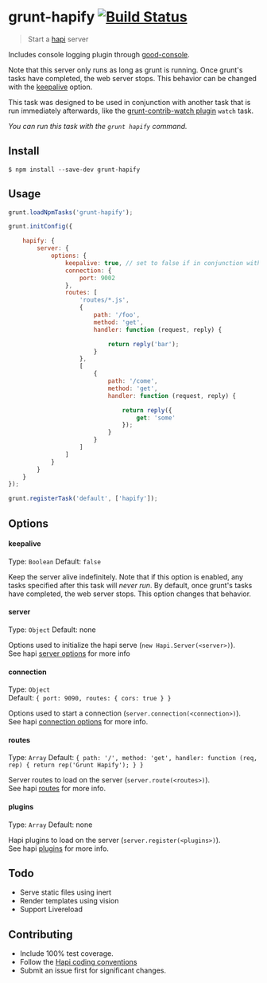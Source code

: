 # grunt-hapify [![Build Status](https://travis-ci.org/genediazjr/grunt-hapify.svg?branch=master)](https://travis-ci.org/genediazjr/grunt-hapify)

> Start a [hapi](http://hapijs.com) server

Includes console logging plugin through [good](https://github.com/hapijs/good)[-console](https://github.com/hapijs/good-console).

Note that this server only runs as long as grunt is running. Once grunt's tasks have completed, the web server stops. This behavior can be changed with the [keepalive](#keepalive) option.

This task was designed to be used in conjunction with another task that is run immediately afterwards, like the [grunt-contrib-watch plugin](https://github.com/gruntjs/grunt-contrib-watch) `watch` task.

_You can run this task with the `grunt hapify` command._

## Install
```
$ npm install --save-dev grunt-hapify
```

## Usage
```js
grunt.loadNpmTasks('grunt-hapify');

grunt.initConfig({

    hapify: {
        server: {
            options: {
                keepalive: true, // set to false if in conjunction with watch
                connection: {
                    port: 9002
                },
                routes: [
                    'routes/*.js',
                    {
                        path: '/foo',
                        method: 'get',
                        handler: function (request, reply) {

                            return reply('bar');
                        }
                    },
                    [
                        {
                            path: '/come',
                            method: 'get',
                            handler: function (request, reply) {

                                return reply({
                                    get: 'some'
                                });
                            }
                        }
                    ]
                ]
            }
        }
    }
});

grunt.registerTask('default', ['hapify']);
```

## Options

#### keepalive
Type: `Boolean`
Default: `false`

Keep the server alive indefinitely. Note that if this option is enabled, any tasks specified after this task will _never run_. By default, once grunt's tasks have completed, the web server stops. This option changes that behavior.

#### server
Type: `Object`
Default: none

Options used to initialize the hapi serve (`new Hapi.Server(<server>)`). <br>
See hapi [server options](http://hapijs.com/api#new-serveroptions) for more info

#### connection
Type: `Object`  
Default: `{ port: 9090, routes: { cors: true } }`

Options used to start a connection (`server.connection(<connection>)`). <br>
See hapi [connection options](http://hapijs.com/api#serverconnectionoptions) for more info.

#### routes
Type: `Array`
Default: `{ path: '/', method: 'get', handler: function (req, rep) { return rep('Grunt Hapify'); } }`

Server routes to load on the server (`server.route(<routes>)`). <br>
See hapi [routes](http://hapijs.com/api#serverrouteoptions) for more info.

#### plugins
Type: `Array`
Default: none

Hapi plugins to load on the server (`server.register(<plugins>)`). <br>
See hapi [plugins](http://hapijs.com/api#serverregisterplugins-options-callback) for more info.

## Todo
- Serve static files using inert
- Render templates using vision
- Support Livereload

## Contributing
* Include 100% test coverage.
* Follow the [Hapi coding conventions](http://hapijs.com/styleguide)
* Submit an issue first for significant changes.
